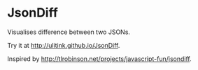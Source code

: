 JsonDiff
========

Visualises difference between two JSONs.

Try it at http://ulitink.github.io/JsonDiff.

Inspired by http://tlrobinson.net/projects/javascript-fun/jsondiff.